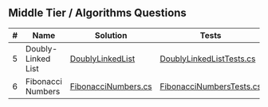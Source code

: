 
## Middle Tier / Algorithms Questions

| # | Name | Solution | Tests |
| --- | --- | --- | --- |
| 5 | Doubly-Linked List | [DoublyLinkedList](algorithms/Algorithms.Solutions/DoublyLinkedList) | [DoublyLinkedListTests.cs](algorithms/Algorithms.Solutions.Tests/DoublyLinkedListTests.cs) |
| 6 | Fibonacci Numbers | [FibonacciNumbers.cs](algorithms/Algorithms.Solutions/FibonacciNumbers.cs) | [FibonacciNumbersTests.cs](algorithms/Algorithms.Solutions.Tests/FibonacciNumbersTests.cs) |
